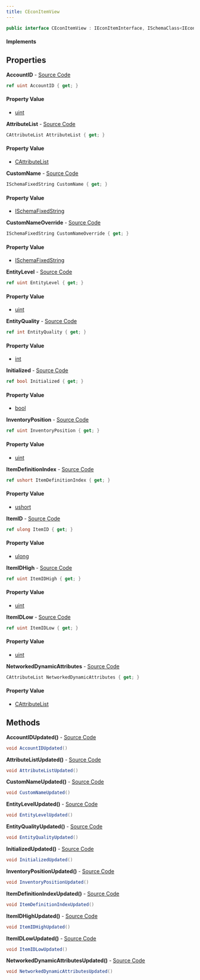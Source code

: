 ```yaml
---
title: CEconItemView
---
```


```csharp
public interface CEconItemView : IEconItemInterface, ISchemaClass<IEconItemInterface>, ISchemaClass<CEconItemView>, ISchemaField, ISchemaClass, INativeHandle
```

#### Implements

## Properties

**AccountID** - [Source Code](https://github.com/swiftly-solution/swiftlys2/blob/master/managed/src/SwiftlyS2.Generated/Schemas/Interfaces/CEconItemView.cs#L28)

```csharp
ref uint AccountID { get; }
```

#### Property Value

- [uint](https://learn.microsoft.com/dotnet/api/system.uint32)

**AttributeList** - [Source Code](https://github.com/swiftly-solution/swiftlys2/blob/master/managed/src/SwiftlyS2.Generated/Schemas/Interfaces/CEconItemView.cs#L34)

```csharp
CAttributeList AttributeList { get; }
```

#### Property Value

- [CAttributeList](/docs/api/shared/schemadefinitions/cattributelist)

**CustomName** - [Source Code](https://github.com/swiftly-solution/swiftlys2/blob/master/managed/src/SwiftlyS2.Generated/Schemas/Interfaces/CEconItemView.cs#L38)

```csharp
ISchemaFixedString CustomName { get; }
```

#### Property Value

- [ISchemaFixedString](/docs/api/shared/schemas/ischemafixedstring)

**CustomNameOverride** - [Source Code](https://github.com/swiftly-solution/swiftlys2/blob/master/managed/src/SwiftlyS2.Generated/Schemas/Interfaces/CEconItemView.cs#L40)

```csharp
ISchemaFixedString CustomNameOverride { get; }
```

#### Property Value

- [ISchemaFixedString](/docs/api/shared/schemas/ischemafixedstring)

**EntityLevel** - [Source Code](https://github.com/swiftly-solution/swiftlys2/blob/master/managed/src/SwiftlyS2.Generated/Schemas/Interfaces/CEconItemView.cs#L20)

```csharp
ref uint EntityLevel { get; }
```

#### Property Value

- [uint](https://learn.microsoft.com/dotnet/api/system.uint32)

**EntityQuality** - [Source Code](https://github.com/swiftly-solution/swiftlys2/blob/master/managed/src/SwiftlyS2.Generated/Schemas/Interfaces/CEconItemView.cs#L18)

```csharp
ref int EntityQuality { get; }
```

#### Property Value

- [int](https://learn.microsoft.com/dotnet/api/system.int32)

**Initialized** - [Source Code](https://github.com/swiftly-solution/swiftlys2/blob/master/managed/src/SwiftlyS2.Generated/Schemas/Interfaces/CEconItemView.cs#L32)

```csharp
ref bool Initialized { get; }
```

#### Property Value

- [bool](https://learn.microsoft.com/dotnet/api/system.boolean)

**InventoryPosition** - [Source Code](https://github.com/swiftly-solution/swiftlys2/blob/master/managed/src/SwiftlyS2.Generated/Schemas/Interfaces/CEconItemView.cs#L30)

```csharp
ref uint InventoryPosition { get; }
```

#### Property Value

- [uint](https://learn.microsoft.com/dotnet/api/system.uint32)

**ItemDefinitionIndex** - [Source Code](https://github.com/swiftly-solution/swiftlys2/blob/master/managed/src/SwiftlyS2.Generated/Schemas/Interfaces/CEconItemView.cs#L16)

```csharp
ref ushort ItemDefinitionIndex { get; }
```

#### Property Value

- [ushort](https://learn.microsoft.com/dotnet/api/system.uint16)

**ItemID** - [Source Code](https://github.com/swiftly-solution/swiftlys2/blob/master/managed/src/SwiftlyS2.Generated/Schemas/Interfaces/CEconItemView.cs#L22)

```csharp
ref ulong ItemID { get; }
```

#### Property Value

- [ulong](https://learn.microsoft.com/dotnet/api/system.uint64)

**ItemIDHigh** - [Source Code](https://github.com/swiftly-solution/swiftlys2/blob/master/managed/src/SwiftlyS2.Generated/Schemas/Interfaces/CEconItemView.cs#L24)

```csharp
ref uint ItemIDHigh { get; }
```

#### Property Value

- [uint](https://learn.microsoft.com/dotnet/api/system.uint32)

**ItemIDLow** - [Source Code](https://github.com/swiftly-solution/swiftlys2/blob/master/managed/src/SwiftlyS2.Generated/Schemas/Interfaces/CEconItemView.cs#L26)

```csharp
ref uint ItemIDLow { get; }
```

#### Property Value

- [uint](https://learn.microsoft.com/dotnet/api/system.uint32)

**NetworkedDynamicAttributes** - [Source Code](https://github.com/swiftly-solution/swiftlys2/blob/master/managed/src/SwiftlyS2.Generated/Schemas/Interfaces/CEconItemView.cs#L36)

```csharp
CAttributeList NetworkedDynamicAttributes { get; }
```

#### Property Value

- [CAttributeList](/docs/api/shared/schemadefinitions/cattributelist)

## Methods

**AccountIDUpdated()** - [Source Code](https://github.com/swiftly-solution/swiftlys2/blob/master/managed/src/SwiftlyS2.Generated/Schemas/Interfaces/CEconItemView.cs#L47)

```csharp
void AccountIDUpdated()
```

**AttributeListUpdated()** - [Source Code](https://github.com/swiftly-solution/swiftlys2/blob/master/managed/src/SwiftlyS2.Generated/Schemas/Interfaces/CEconItemView.cs#L50)

```csharp
void AttributeListUpdated()
```

**CustomNameUpdated()** - [Source Code](https://github.com/swiftly-solution/swiftlys2/blob/master/managed/src/SwiftlyS2.Generated/Schemas/Interfaces/CEconItemView.cs#L52)

```csharp
void CustomNameUpdated()
```

**EntityLevelUpdated()** - [Source Code](https://github.com/swiftly-solution/swiftlys2/blob/master/managed/src/SwiftlyS2.Generated/Schemas/Interfaces/CEconItemView.cs#L44)

```csharp
void EntityLevelUpdated()
```

**EntityQualityUpdated()** - [Source Code](https://github.com/swiftly-solution/swiftlys2/blob/master/managed/src/SwiftlyS2.Generated/Schemas/Interfaces/CEconItemView.cs#L43)

```csharp
void EntityQualityUpdated()
```

**InitializedUpdated()** - [Source Code](https://github.com/swiftly-solution/swiftlys2/blob/master/managed/src/SwiftlyS2.Generated/Schemas/Interfaces/CEconItemView.cs#L49)

```csharp
void InitializedUpdated()
```

**InventoryPositionUpdated()** - [Source Code](https://github.com/swiftly-solution/swiftlys2/blob/master/managed/src/SwiftlyS2.Generated/Schemas/Interfaces/CEconItemView.cs#L48)

```csharp
void InventoryPositionUpdated()
```

**ItemDefinitionIndexUpdated()** - [Source Code](https://github.com/swiftly-solution/swiftlys2/blob/master/managed/src/SwiftlyS2.Generated/Schemas/Interfaces/CEconItemView.cs#L42)

```csharp
void ItemDefinitionIndexUpdated()
```

**ItemIDHighUpdated()** - [Source Code](https://github.com/swiftly-solution/swiftlys2/blob/master/managed/src/SwiftlyS2.Generated/Schemas/Interfaces/CEconItemView.cs#L45)

```csharp
void ItemIDHighUpdated()
```

**ItemIDLowUpdated()** - [Source Code](https://github.com/swiftly-solution/swiftlys2/blob/master/managed/src/SwiftlyS2.Generated/Schemas/Interfaces/CEconItemView.cs#L46)

```csharp
void ItemIDLowUpdated()
```

**NetworkedDynamicAttributesUpdated()** - [Source Code](https://github.com/swiftly-solution/swiftlys2/blob/master/managed/src/SwiftlyS2.Generated/Schemas/Interfaces/CEconItemView.cs#L51)

```csharp
void NetworkedDynamicAttributesUpdated()
```

